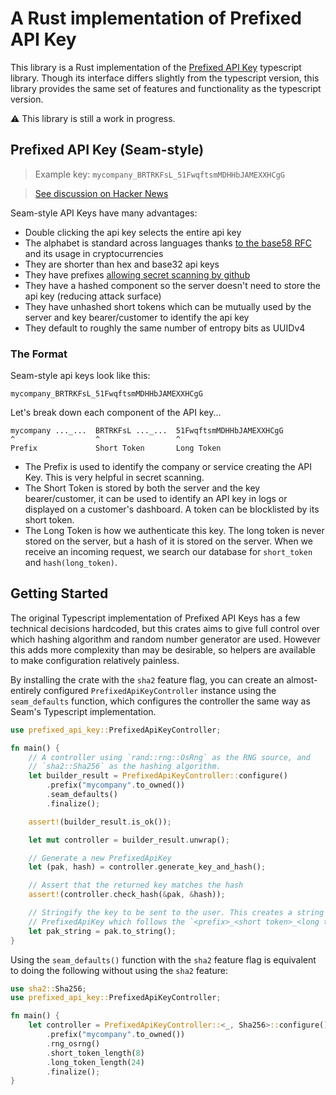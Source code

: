 
# A Rust implementation of Prefixed API Key

This library is a Rust implementation of the [Prefixed API Key](https://github.com/seamapi/prefixed-api-key) typescript library. Though its interface differs slightly from the typescript version, this library provides the same set of features and functionality as the typescript version.

⚠️ This library is still a work in progress.

## Prefixed API Key (Seam-style)

> Example key: `mycompany_BRTRKFsL_51FwqftsmMDHHbJAMEXXHCgG`

> [See discussion on Hacker News](https://news.ycombinator.com/item?id=31333933#31336542)

Seam-style API Keys have many advantages:

- Double clicking the api key selects the entire api key
- The alphabet is standard across languages thanks [to the base58 RFC](https://datatracker.ietf.org/doc/html/draft-msporny-base58) and its usage in cryptocurrencies
- They are shorter than hex and base32 api keys
- They have prefixes [allowing secret scanning by github](https://docs.github.com/en/code-security/secret-scanning/about-secret-scanning)
- They have a hashed component so the server doesn't need to store the api key (reducing attack surface)
- They have unhashed short tokens which can be mutually used by the server and key bearer/customer to identify the api key
- They default to roughly the same number of entropy bits as UUIDv4

### The Format

Seam-style api keys look like this:

```ignore
mycompany_BRTRKFsL_51FwqftsmMDHHbJAMEXXHCgG
```

Let's break down each component of the API key...

```ignore
mycompany ..._...  BRTRKFsL ..._...  51FwqftsmMDHHbJAMEXXHCgG
^                  ^                 ^
Prefix             Short Token       Long Token
```

- The Prefix is used to identify the company or service creating the API Key.
  This is very helpful in secret scanning.
- The Short Token is stored by both the server and the key bearer/customer, it
  can be used to identify an API key in logs or displayed on a customer's
  dashboard. A token can be blocklisted by its short token.
- The Long Token is how we authenticate this key. The long token is never stored
  on the server, but a hash of it is stored on the server. When we receive an
  incoming request, we search our database for `short_token` and `hash(long_token)`.

## Getting Started

The original Typescript implementation of Prefixed API Keys has a few technical decisions hardcoded,
but this crates aims to give full control over which hashing algorithm and random number
generator are used. However this adds more complexity than may be desirable, so helpers are
available to make configuration relatively painless.

By installing the crate with the `sha2` feature flag, you can create an almost-entirely configured
`PrefixedApiKeyController` instance using the `seam_defaults` function, which configures the
controller the same way as Seam's Typescript implementation.

```rust
use prefixed_api_key::PrefixedApiKeyController;

fn main() {
    // A controller using `rand::rng::OsRng` as the RNG source, and
    // `sha2::Sha256` as the hashing algorithm.
    let builder_result = PrefixedApiKeyController::configure()
        .prefix("mycompany".to_owned())
        .seam_defaults()
        .finalize();

    assert!(builder_result.is_ok());

    let mut controller = builder_result.unwrap();

    // Generate a new PrefixedApiKey
    let (pak, hash) = controller.generate_key_and_hash();

    // Assert that the returned key matches the hash
    assert!(controller.check_hash(&pak, &hash));

    // Stringify the key to be sent to the user. This creates a string from the
    // PrefixedApiKey which follows the `<prefix>_<short token>_<long token>` convention
    let pak_string = pak.to_string();
}
```

Using the `seam_defaults()` function with the `sha2` feature flag is equivalent to doing
the following without using the `sha2` feature:

```rust
use sha2::Sha256;
use prefixed_api_key::PrefixedApiKeyController;

fn main() {
    let controller = PrefixedApiKeyController::<_, Sha256>::configure()
        .prefix("mycompany".to_owned())
        .rng_osrng()
        .short_token_length(8)
        .long_token_length(24)
        .finalize();
}
```
